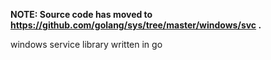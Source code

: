**NOTE: Source code has moved to https://github.com/golang/sys/tree/master/windows/svc .**

windows service library written in go